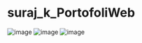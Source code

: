 # suraj_k_PortofoliWeb
![image](https://github.com/suraj-raj01/suraj_k_PortofoliWeb/assets/128143875/c650b59f-fe68-4d08-ad34-390795a513b5)
![image](https://github.com/suraj-raj01/suraj_k_PortofoliWeb/assets/128143875/9f157a89-2ff3-4d8d-b3b1-19cda3dec59d)
![image](https://github.com/suraj-raj01/suraj_k_PortofoliWeb/assets/128143875/ae566d74-5bee-486a-baaa-9d2cc4da8172)

